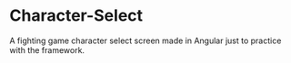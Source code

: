 # Character-Select

A fighting game character select screen made in Angular just to practice with the framework.
